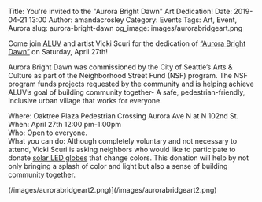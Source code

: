 Title: You're invited to the "Aurora Bright Dawn" Art Dedication! 
Date: 2019-04-21 13:00
Author: amandacrosley
Category: Events
Tags: Art, Event, Aurora
slug: aurora-bright-dawn
og_image: images/aurorabridgeart.png

Come join [ALUV](http://auroralictonuv.org/) and artist Vicki Scuri for the dedication of [“Aurora Bright Dawn”](https://www.codaworx.com/project/aurora-bright-dawn-seattle-office-of-arts-culture-sdot) on Saturday, April 27th!

Aurora Bright Dawn was commissioned by the City of Seattle’s Arts & Culture as part of the Neighborhood Street Fund (NSF) program. The NSF program funds projects requested by the community and is helping achieve ALUV’s goal of building community together- A safe, pedestrian-friendly, inclusive urban village that works for everyone.        

Where: Oaktree Plaza Pedestrian Crossing Aurora Ave N at N 102nd St. <br>
When: April 27th 12:00 pm-1:00pm <br>
Who: Open to everyone.  <br>
What you can do: Although completely voluntary and not necessary to attend, Vicki Scuri is asking neighbors who would like to participate to donate 
[solar LED globes](https://www.amazon.com/dp/B011NVHX9A/ref=psdc_14193171_t4_B07D8N2KP1) that change colors. This donation will help by not only bringing a splash of color and light but also a sense of building community together.  

(/images/aurorabridgeart2.png)](/images/aurorabridgeart2.png)
